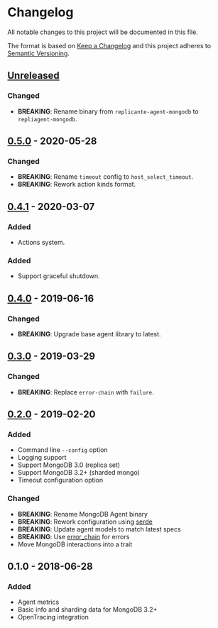 # Changelog
All notable changes to this project will be documented in this file.

The format is based on [Keep a Changelog](http://keepachangelog.com/en/1.0.0/)
and this project adheres to [Semantic Versioning](http://semver.org/spec/v2.0.0.html).

## [Unreleased]
### Changed
- **BREAKING**: Rename binary from `replicante-agent-mongodb` to `repliagent-mongodb`.

## [0.5.0] - 2020-05-28
### Changed
- **BREAKING**: Rename `timeout` config to `host_select_timeout`.
- **BREAKING**: Rework action kinds format.

## [0.4.1] - 2020-03-07
### Added
- Actions system.

### Added
- Support graceful shutdown.

## [0.4.0] - 2019-06-16
### Changed
- **BREAKING**: Upgrade base agent library to latest.

## [0.3.0] - 2019-03-29
### Changed
- **BREAKING**: Replace `error-chain` with `failure`.

## [0.2.0] - 2019-02-20
### Added
- Command line `--config` option
- Logging support
- Support MongoDB 3.0 (replica set)
- Support MongoDB 3.2+ (sharded mongo)
- Timeout configuration option

### Changed
- **BREAKING**: Rename MongoDB Agent binary
- **BREAKING**: Rework configuration using [serde](https://docs.rs/serde)
- **BREAKING**: Update agent models to match latest specs
- **BREAKING**: Use [error_chain](https://docs.rs/error-chain) for errors
- Move MongoDB interactions into a trait

## 0.1.0 - 2018-06-28
### Added
- Agent metrics
- Basic info and sharding data for MongoDB 3.2+
- OpenTracing integration


[Unreleased]: https://github.com/replicante-io/agents/compare/v0.5.0...HEAD
[0.5.0]: https://github.com/replicante-io/agents/compare/v0.4.1...v0.5.0
[0.4.1]: https://github.com/replicante-io/agents/compare/v0.4.0...v0.4.1
[0.4.0]: https://github.com/replicante-io/agents/compare/v0.3.0...v0.4.0
[0.3.0]: https://github.com/replicante-io/agents/compare/v0.2.0...v0.3.0
[0.2.0]: https://github.com/replicante-io/agents/compare/v0.1.0...v0.2.0
